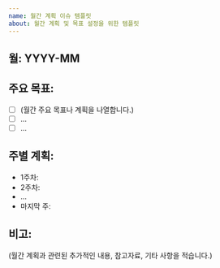 ```yaml
---
name: 월간 계획 이슈 템플릿
about: 월간 계획 및 목표 설정을 위한 템플릿
---
```


## 월: YYYY-MM

## 주요 목표:
- [ ] (월간 주요 목표나 계획을 나열합니다.)
- [ ] ...
- [ ] ...

## 주별 계획:
- 1주차:
- 2주차:
- ...
- 마지막 주:

## 비고:
(월간 계획과 관련된 추가적인 내용, 참고자료, 기타 사항을 적습니다.)

